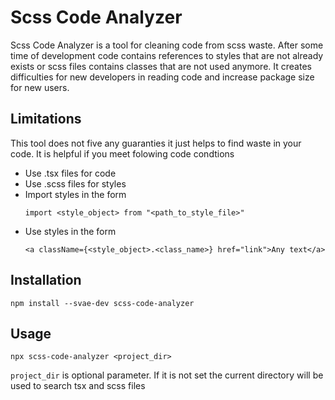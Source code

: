 # Scss Code Analyzer

Scss Code Analyzer is a tool for cleaning code from scss waste. After some time of development code contains references to styles that are not already exists or scss files contains classes that are not used anymore. It creates difficulties for new developers in reading code and increase package size for new users.

## Limitations

This tool does not five any guaranties it just helps to find waste in your code.
It is helpful if you meet folowing code condtions
* Use .tsx files for code
* Use .scss files for styles
* Import styles in the form
  ```
  import <style_object> from "<path_to_style_file>"
  ```
* Use styles in the form
  ```
  <a className={<style_object>.<class_name>} href="link">Any text</a>
  ```

## Installation
```
npm install --svae-dev scss-code-analyzer
```

## Usage
```
npx scss-code-analyzer <project_dir>
```

`project_dir` is optional parameter. If it is not set the current directory will be used to search tsx and scss files